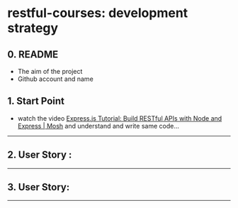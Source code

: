 
# restful-courses: development strategy

## 0. README

* The aim of the project
* Github account and name


## 1. Start Point

* watch the video [Express.js Tutorial: Build RESTful APIs with Node and Express | Mosh](https://www.youtube.com/watch?v=pKd0Rpw7O48) and understand and write same code... 
---------------------------------------------------------------------
## 2. User Story :

---------------------------------------------------------------
## 3. User Story: 

------------------------------------------------------







